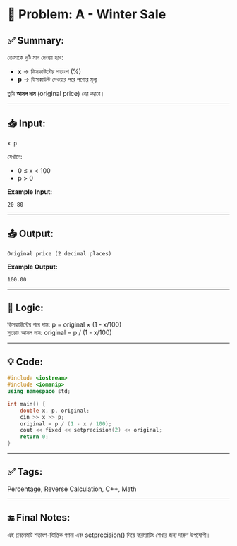 # 🧩 Problem: A - Winter Sale

## ✅ Summary:
তোমাকে দুটি মান দেওয়া হবে:
- **x** → ডিসকাউন্টের শতাংশ (%)
- **p** → ডিসকাউন্ট দেওয়ার পরে পণ্যের মূল্য

তুমি **আসল দাম** (original price) বের করবে।

---

## 📥 Input:
```
x p
```
যেখানে:
- 0 ≤ x < 100
- p > 0

**Example Input:**
```aiignore
20 80
```
---
## 📤 Output:
```aiignore
Original price (2 decimal places)
```
**Example Output:**
```aiignore
100.00
```
---
## 🧠 Logic:
ডিসকাউন্টের পরে দাম:
p = original × (1 - x/100)<br>
সুতরাং আসল দাম:
original = p / (1 - x/100)

---

## 💡 Code:
```cpp
#include <iostream>
#include <iomanip>
using namespace std;

int main() {
    double x, p, original;
    cin >> x >> p;
    original = p / (1 - x / 100);
    cout << fixed << setprecision(2) << original;
    return 0;
}
```
---
## ✅ Tags:
Percentage, Reverse Calculation, C++, Math

---
## 🔚 Final Notes:
এই প্রবলেমটি শতাংশ-ভিত্তিক গণনা এবং setprecision() দিয়ে ফরম্যাটিং শেখার জন্য দারুণ উপযোগী।
